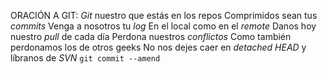 ORACIÓN A GIT:
*Git* nuestro que estás en los repos 
Comprimidos sean tus *commits* 
Venga a nosotros tu *log* 
En el local como en el *remote* 
Danos hoy nuestro *pull* de cada día 
Perdona nuestros *conflictos* Como también perdonamos los de otros geeks 
No nos dejes caer en *detached HEAD* 
y líbranos de *SVN* 
`git commit --amend`


